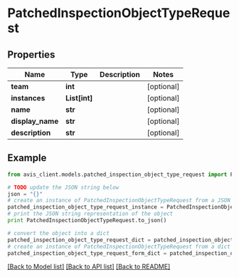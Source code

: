 # PatchedInspectionObjectTypeRequest


## Properties

Name | Type | Description | Notes
------------ | ------------- | ------------- | -------------
**team** | **int** |  | [optional]
**instances** | **List[int]** |  | [optional]
**name** | **str** |  | [optional]
**display_name** | **str** |  | [optional]
**description** | **str** |  | [optional]

## Example

```python
from avis_client.models.patched_inspection_object_type_request import PatchedInspectionObjectTypeRequest

# TODO update the JSON string below
json = "{}"
# create an instance of PatchedInspectionObjectTypeRequest from a JSON string
patched_inspection_object_type_request_instance = PatchedInspectionObjectTypeRequest.from_json(json)
# print the JSON string representation of the object
print PatchedInspectionObjectTypeRequest.to_json()

# convert the object into a dict
patched_inspection_object_type_request_dict = patched_inspection_object_type_request_instance.to_dict()
# create an instance of PatchedInspectionObjectTypeRequest from a dict
patched_inspection_object_type_request_form_dict = patched_inspection_object_type_request.from_dict(patched_inspection_object_type_request_dict)
```
[[Back to Model list]](../#documentation-for-models) [[Back to API list]](../#documentation-for-api-endpoints) [[Back to README]](../)
